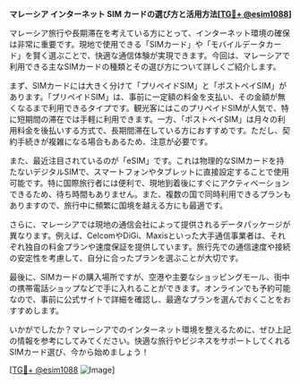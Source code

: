 **マレーシア インターネット SIM カードの選び方と活用方法[[TG💪+ @esim1088](https://t.me/s/esim1088)]**

マレーシア旅行や長期滞在を考えている方にとって、インターネット環境の確保は非常に重要です。現地で使用できる「SIMカード」や「モバイルデータカード」を賢く選ぶことで、快適な通信体験が実現できます。今回は、マレーシアで利用できる主なSIMカードの種類とその選び方について詳しくご紹介します。

まず、SIMカードには大きく分けて「プリペイドSIM」と「ポストペイSIM」があります。「プリペイドSIM」は、事前に一定額の料金を支払い、その金額が無くなるまで利用できるタイプです。観光客にはこのプリペイドSIMが人気で、特に短期間の滞在では手軽に利用できます。一方、「ポストペイSIM」は月々の利用料金を後払いする方式で、長期間滞在している方におすすめです。ただし、契約手続きが複雑になる場合もあるため、注意が必要です。

また、最近注目されているのが「eSIM」です。これは物理的なSIMカードを持たないデジタルSIMで、スマートフォンやタブレットに直接設定することで使用可能です。特に国際旅行者には便利で、現地到着後にすぐにアクティベーションできるため、待ち時間もありません。また、複数の国で同時利用できるプランもありますので、旅行中に頻繁に国境を越える方にも最適です。

さらに、マレーシアでは現地の通信会社によって提供されるデータパッケージが異なります。例えば、CelcomやDiGi、Maxisといった大手通信事業者は、それぞれ独自の料金プランや速度保証を提供しています。旅行先での通信速度や接続の安定性を考慮して、自分に合ったプランを選ぶことが大切です。

最後に、SIMカードの購入場所ですが、空港や主要なショッピングモール、街中の携帯電話ショップなどで手に入れることができます。オンラインでも予約可能なので、事前に公式サイトで詳細を確認し、最適なプランを選んでおくことをおすすめします。

いかがでしたか？マレーシアでのインターネット環境を整えるために、ぜひ上記の情報を参考にしてみてください。快適な旅行やビジネスをサポートしてくれるSIMカード選び、今から始めましょう！

[[TG💪+ @esim1088](https://t.me/s/esim1088) ![Image](https://i.postimg.cc/Y0z9fWf4/image.png)]